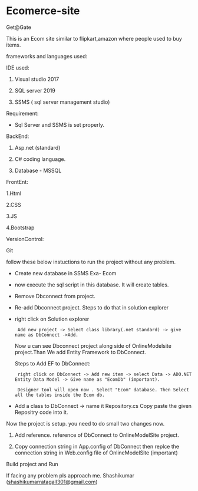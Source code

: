 # Ecomerce-site


Get@Gate



This is an Ecom site similar to flipkart,amazon where people used to buy items.



frameworks and languages used:



IDE used:

1. Visual studio 2017

2. SQL server 2019

3. SSMS ( sql server management studio)



Requirement:

* Sql Server and SSMS is set properly.



BackEnd:

1. Asp.net (standard)

2. C# coding language.

3. Database - MSSQL



FrontEnt:

1.Html

2.CSS

3.JS

4.Bootstrap



VersionControl:

Git



follow these below instuctions to run the project without any problem.

* Create new database in SSMS Exa- Ecom

* now execute the sql script in this database. It will create tables.

* Remove Dbconnect from project.

* Re-add Dbconnect project. Steps to do that in solution explorer

* right click on Solution explorer

       

       Add new project -> Select class library(.net standard) -> give name as DbConnect ->Add.

  

  Now u can see Dbconnect project along side of OnlineModelsite project.Than We add Entity Framework to DbConnect.

   

   Steps to Add EF to DbConnect:

   

       right click on DbConnect -> Add new item -> select Data -> ADO.NET Entity Data Model -> Give name as "EcomDb" (important).

       Designer tool will open now . Select "Ecom" database. Then Select all the tables inside the Ecom db.

* Add a class to DbConnect -> name it Repository.cs Copy paste the given Repositry code into it.

Now the project is setup. you need to do small two changes now.



1. Add reference. reference of DbConnect to OnlineModelSite project.

2. Copy connection string in App.config of DbConnect then replce the connection string in Web.config file of OnlineModelSite (important)



Build project and Run



If facing any problem pls approach me.
Shashikumar
(shashikumarratagall301@gmail.com)


